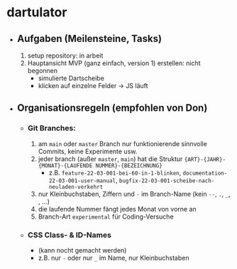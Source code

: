 # dartulator

- ## Aufgaben (Meilensteine, Tasks)

    1. setup repository: in arbeit
    2. Hauptansicht MVP (ganz einfach, version 1) erstellen: nicht begonnen
        - simulierte Dartscheibe
        - klicken auf einzelne Felder -> JS läuft

- ## Organisationsregeln (empfohlen von Don)
    - ### Git Branches:
        1. am `main` oder `master` Branch nur funktionierende sinnvolle Commits, keine Experimente usw.
        2. jeder branch (außer `master`, `main`) hat die Struktur `{ART}-{JAHR}-{MONAT}-{LAUFENDE NUMMER}-{BEZEICHNUNG}`
            - z.B. `feature-22-03-001-bei-60-in-1-blinken`, `documentation-22-03-001-user-manual`, `bugfix-22-03-001-scheibe-nach-neuladen-verkehrt`
        3. nur Kleinbuchstaben, Ziffern und `-` im Branch-Name (kein `--`, `.`, `_`, ` `, ...)
        4. die laufende Nummer fängt jedes Monat von vorne an
        5. Branch-Art `experimental` für Coding-Versuche

    - ### CSS Class- & ID-Names
        - (kann nocht gemacht werden)
        - z.B. nur `-` oder nur `_` im Name, nur Kleinbuchstaben